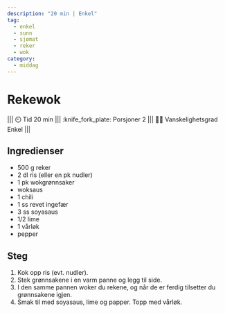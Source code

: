 ```yaml
---
description: "20 min | Enkel"
tag:
  - enkel
  - sunn
  - sjømat
  - reker
  - wok
category:
  - middag
---
```


# Rekewok

<!-- dprint-ignore-start -->
||| :timer_clock: Tid
20 min
||| :knife_fork_plate: Porsjoner
2
||| :cook: Vanskelighetsgrad
Enkel
|||
<!-- dprint-ignore-end -->

## Ingredienser

- 500 g reker
- 2 dl ris (eller en pk nudler)
- 1 pk wokgrønnsaker
- woksaus
- 1 chili
- 1 ss revet ingefær
- 3 ss soyasaus
- 1/2 lime
- 1 vårløk
- pepper

## Steg

1. Kok opp ris (evt. nudler).
2. Stek grønnsakene i en varm panne og legg til side.
3. I den samme pannen woker du rekene, og når de er ferdig tilsetter du grønnsakene
   igjen.
4. Smak til med soyasaus, lime og papper. Topp med vårløk.
